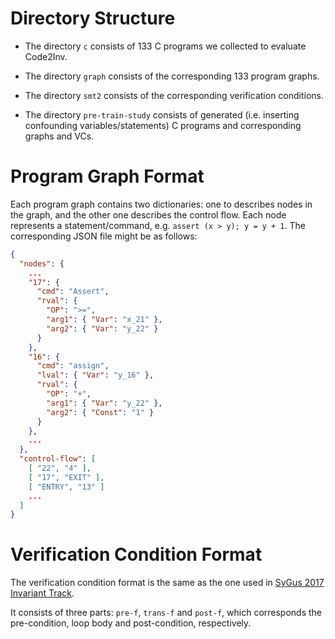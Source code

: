 
# Directory Structure
- The directory `c` consists of 133 C programs we collected to evaluate Code2Inv.

- The directory `graph` consists of the corresponding 133 program graphs.

- The directory `smt2` consists of the corresponding verification conditions.

- The directory `pre-train-study` consists of generated (i.e. inserting confounding variables/statements) C programs and corresponding graphs and VCs.

# Program Graph Format
Each program graph contains two dictionaries: one to describes nodes in the graph, and the other one describes the control flow. 
Each node represents a statement/command, e.g. `assert (x > y); y = y + 1`. The corresponding JSON file might be as follows: 

```json
{
  "nodes": {
    ...
    "17": {
      "cmd": "Assert",
      "rval": {
        "OP": ">=",
        "arg1": { "Var": "x_21" },
        "arg2": { "Var": "y_22" }
      }
    },
    "16": {
      "cmd": "assign",
      "lval": { "Var": "y_16" },
      "rval": {
        "OP": "+",
        "arg1": { "Var": "y_22" },
        "arg2": { "Const": "1" }
      }
    },
    ...
  },
  "control-flow": [
    [ "22", "4" ],
    [ "17", "EXIT" ],
    [ "ENTRY", "13" ]
    ...
  ]
}
```

# Verification Condition Format

The verification condition format is the same as the one used in [SyGus 2017 Invariant Track](http://sygus.seas.upenn.edu/SyGuS-COMP2017.html).

It consists of three parts: `pre-f`, `trans-f` and `post-f`, which corresponds the pre-condition, loop body and post-condition, respectively.